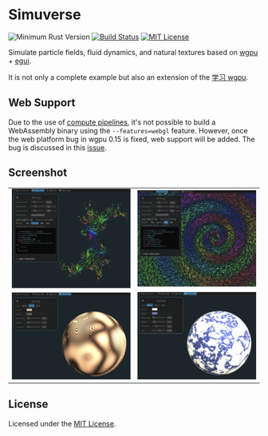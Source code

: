 # Simuverse

![Minimum Rust Version](https://img.shields.io/badge/min%20rust-1.65-green.svg)
[![Build Status](https://github.com/jinleili/simuverse/workflows/CI/badge.svg?branch=main)](https://github.com/jinleili/simuverse/actions)
[![MIT License](https://img.shields.io/badge/license-MIT-blue.svg)](https://github.com/jinleili/simuverse#license)

Simulate particle fields, fluid dynamics, and natural textures based on [wgpu](https://github.com/gfx-rs/wgpu) + [egui](https://github.com/emilk/egui).

It is not only a complete example but also an extension of the [学习 wgpu](https://github.com/jinleili/learn-wgpu-zh).

## Web Support
Due to the use of [compute pipelines](https://jinleili.github.io/learn-wgpu-zh/intermediate/compute-pipeline/), it's not possible to build a WebAssembly binary using the `--features=webgl` feature. However, once the web platform bug in wgpu 0.15 is fixed, web support will be added. The bug is discussed in this [issue](https://github.com/gfx-rs/wgpu/issues/3430).

## Screenshot
| | |
|---|---|
|![Julia Set](screenshots/julia_set.png) | ![Spirl](screenshots/spirl.png)|
|![Wood](screenshots/wood.png) | ![Marble](screenshots/marble.png)|

## License
Licensed under the [MIT License](https://github.com/jinleili/simuverse/blob/main/LICENSE.MIT).